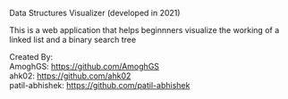 Data Structures Visualizer (developed in 2021)

This is a web application that helps beginnners visualize the working of a linked list and a binary search tree

Created By:<br>
AmoghGS: https://github.com/AmoghGS<br>
ahk02: https://github.com/ahk02<br>
patil-abhishek: https://github.com/patil-abhishek
